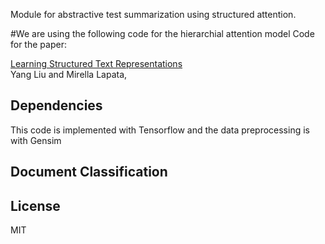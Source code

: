 Module for abstractive test summarization using structured attention.

#We are using the following code for the hierarchial attention model
Code for the paper:

[Learning Structured Text Representations](https://arxiv.org/abs/1705.09207)  
Yang Liu and Mirella Lapata,

## Dependencies
This code is implemented with Tensorflow and the data preprocessing is with Gensim

## Document Classification


## License
MIT
